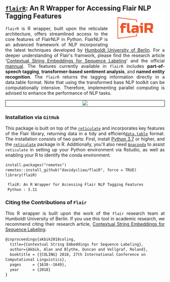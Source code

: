 ##  <u>`flairR`</u>: An R Wrapper for Accessing Flair NLP Tagging Features <img src="man/figures/logo.png" align="right" width="180"/>


<div style="text-align: justify">


`flairR` is R wrapper, built upon the reticulate architecture, offers streamlined access to the core features of FlairNLP in Python. FlairNLP is an advanced framework of NLP incorporating the latest techniques developed by [Humboldt University of Berlin](https://github.com/flairNLP/flair). For a deeper understanding of Flair's framwork, please find the research article '[Contextual String Embeddings for Sequence Labeling](https://aclanthology.org/C18-1139.pdf)' and the official [mannual](https://flairnlp.github.io). The  features currently available in `flairR` includes __part-of-speech tagging__, __transformer-based sentiment analysis__, and __named entity recognition__. The `flairR` returns the tagging information directly in a data.table format. Note that using the transformed base NLP toolkit can be computationally intensive. Therefore, implementing parallel computing is advised to enhance the performance of NLP tasks.

<div style="text-align: center; border: 1px solid;">
  <img src="https://raw.githack.com/davidycliao/flaiR/main/man/figures/ent.png" width="800" />
</div>



### Installation via `GitHub` 


This package is built on top of the [`reticulate`](https://rstudio.github.io/reticulate/) and incorporates key features of the Flair library, returning data in a tidy and efficient[`data.table`](https://cran.r-project.org/web/packages/data.table/index.html) format. The installation consists of two parts: First, install [Python 3.7](https://www.python.org/downloads/) or higher, and the [`reticulate`](https://rstudio.github.io/reticulate/) package in R. Additionally, you'll also need [`Anaconda`](Anaconda) to assist `reticulate` in setting up your Python environment via Rstudio, as well as enabling your R to identify the conda environment. 



```
install.packages("remotes")
remotes::install_github("davidycliao/flaiR", force = TRUE)
library(flaiR)
```

```
 flaiR: An R Wrapper for Accessing Flair NLP Tagging Features      
 Python : 3.11   
```


</div>


### Citing the Contributions of `Flair`

<div style="text-align: justify">

This R wrapper is built upon the work of the `Flair` research team at Humboldt University of Berlin. If you use this tool in academic research, we recommend citing their research article, [Contextual String Embeddings for Sequence Labeling](https://aclanthology.org/C18-1139.pdf).

</div>

```
@inproceedings{akbik2018coling,
  title={Contextual String Embeddings for Sequence Labeling},
  author={Akbik, Alan and Blythe, Duncan and Vollgraf, Roland},
  booktitle = {{COLING} 2018, 27th International Conference on Computational Linguistics},
  pages     = {1638--1649},
  year      = {2018}
}
```

